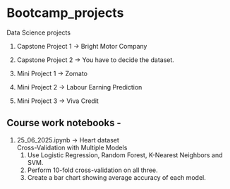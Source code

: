 # Bootcamp_projects
Data Science projects

1. Capstone Project 1  -> Bright Motor Company

2. Capstone Project 2  -> You have to decide the dataset. 

3. Mini Project 1 -> Zomato 

4. Mini Project 2  -> Labour Earning Prediction

5. Mini Project 3  -> Viva Credit

## Course work notebooks -

1. 25_06_2025.ipynb -> Heart dataset <br>
    Cross-Validation with Multiple Models
	1. Use Logistic Regression, Random Forest, K-Nearest Neighbors and SVM.
	2. Perform 10-fold cross-validation on all three.
	3. Create a bar chart showing average accuracy of each model.

